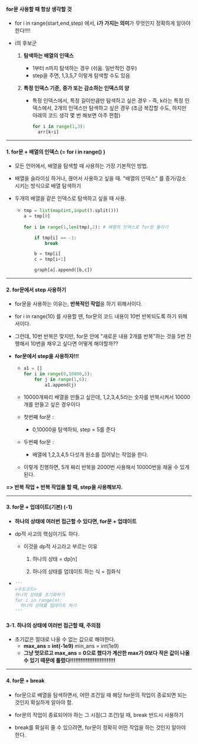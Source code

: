 

#### for문 사용할 때 항상 생각할 것

- for i in range(start,end,step) 에서, **i가 가지는 의미**가 무엇인지 정확하게 알아야 한다!!!!

- i의 후보군

  1. **탐색하는 배열의 인덱스**
     - 1부터 n까지 탐색하는 경우 (쉬움. 일반적인 경우)
     - step을 주면, 1,3,5,7 이렇게 탐색할 수도 있음

  
  
  
  2. **특정 인덱스 기준,** **증가 또는 감소하는 인덱스의 양**
  
     - 특정 인덱스에서, 특정 길이만큼만 탐색하고 싶은 경우 - 즉, k라는 특정 인덱스에서, 2개의 인덱스만 탐색하고 싶은 경우 (조금 복잡할 수도, 하지만 아래의 코드 생각 몇 번 해보면 아주 편함)	
  
         ```python
         for i in range(1,3):
           arr[k+i]
         ```
  
       

---



#### 1. for문 + 배열의 인덱스 (= for i in range() ) 

- 모든 언어에서, 배열을 탐색할 때 사용하는 가장 기본적인 방법.

- 배열을 슬라이싱 하거나, 끊어서 사용하고 싶을 때. "배열의 인덱스" 를 증가/감소 시키는 방식으로 배열 탐색하기

- 두개의 배열을 같은 인덱스로 탐색하고 싶을 때 사용.

  - ```python
    tmp = list(map(int,input().split()))
    a = tmp[0]
        
    for i in range(1,len(tmp),2): # 배열의 인덱스로 for문 돌리기
    
    	if tmp[i] == -1:
    		break
    
    	b = tmp[i]
    	c = tmp[i+1]
    
    	graph[a].append([b,c])
    ```




---



#### 2. for문에서 step 사용하기

- for문을 사용하는 이유는, **반복적인 작업**을 하기 위해서이다.
- for i in range(10) 를 사용할 땐, for문의 코드 내용이 10번 반복되도록 하기 위해서이다.



- 그런데, 10번 반복은 맞지만, for문 안에 "새로운 내용 2개를 반복"하는 것을 5번 진행해서 10번을 채우고 싶다면 어떻게 해야할까??

- **for문에서 step을 사용하자!!!**

  - ```python
    a1 = []
    for i in range(0,10000,5):
        for j in range(1,6):
            a1.append(j)
    ```

  - 10000개짜리 배열을 만들고 싶은데, 1,2,3,4,5라는 숫자를 반복시켜서 10000개를 만들고 싶은 경우이다

  

  - 첫번째 for문 : 
    - 0,10000을 탐색하되, step = 5를 준다
  - 두번째 for문 : 
    - 배열에 1,2,3,4,5 다섯개 원소를 집어넣는 작업을 한다.
    
  - 이렇게 진행하면, 5개 짜리 반복을 2000번 사용해서 10000번을 채울 수 있게 된다.



**=> 반복 작업 + 반복 작업을 할 때, step을 사용해보자.**



---



#### 3. for문 + 업데이트(기본) (-1)

- **하나의 상태에 여러번 접근할 수 있다면, for문 + 업데이트**

- dp적 사고의 핵심이기도 하다.

  - 이것을 dp적 사고라고 부르는 이유

    1. 하나의 상태 = dp[n]

    2. 하나의 상태를 업데이트 하는 식 = 점화식



- ```python
  '''
  <수도코드>
  하나의 상태를 초기화하기
  for i in range(n):
  	하나의 상태를 업데이트 하기
  '''
  ```



#### 3-1. 하나의 상태에 여러번 접근할 때, 주의점

- 초기값은 절대로 나올 수 없는 값으로 해야한다.
  - **max_ans = int(-1e9)**
    min_ans = int(1e9)
  - **그냥 멋모르고 max_ans = 0으로 했다가 계산한 max가 0보다 작은 값이 나올 수 있기 때문에 틀렸다!!!!!!!!!!!!!!!!!!!!!!!!!!**


----

#### 4. for문 + break

- for문으로 배열을 탐색하면서, 어떤 조건일 때 해당 for문의 작업이 종료되면 되는 것인지 확실하게 알아야 함.
- for문의 작업이 종료되어야 하는 그 시점(그 조건)일 때, break 반드시 사용하기



- break를 확실히 줄 수 있으려면, for문이 정확히 어떤 작업을 하는 것인지 알아야 한다.
